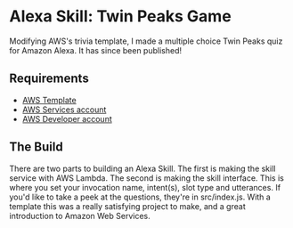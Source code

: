 # Alexa Skill: Twin Peaks Game
Modifying AWS's trivia template, I made a multiple choice Twin Peaks quiz for Amazon Alexa. It has since been published!

## Requirements
* [AWS Template](https://github.com/alexa/skill-sample-nodejs-trivia)
* [AWS Services account](https://console.aws.amazon.com/)
* [AWS Developer account](https://developer.amazon.com/)

## The Build
There are two parts to building an Alexa Skill. The first is making the skill service with AWS Lambda. The second is making the skill interface. This is where you set your invocation name, intent(s), slot type and utterances. If you'd like to take a peek at the questions, they're in src/index.js. With a template this was a really satisfying project to make, and a great introduction to Amazon Web Services.
